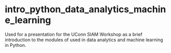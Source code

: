 # intro_python_data_analytics_machine_learning
Used for a presentation for the UConn SIAM Workshop as a brief introduction to the modules of used in data analytics and machine learning in Python.
